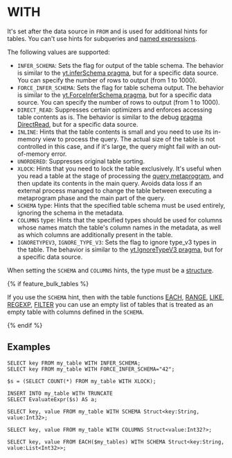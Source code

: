 # WITH

It's set after the data source in `FROM` and is used for additional hints for tables. You can't use hints for subqueries and [named expressions](../expressions.md#named-nodes).

The following values are supported:

* `INFER_SCHEMA`: Sets the flag for output of the table schema. The behavior is similar to the [yt.inferSchema pragma](../pragma.md#inferschema), but for a specific data source. You can specify the number of rows to output (from 1 to 1000).
* `FORCE_INFER_SCHEMA`: Sets the flag for table schema output. The behavior is similar to the [yt.ForceInferSchema pragma](../pragma.md#inferschema), but for a specific data source. You can specify the number of rows to output (from 1 to 1000).
* `DIRECT_READ`: Suppresses certain optimizers and enforces accessing table contents as is. The behavior is similar to the debug [pragma DirectRead](../pragma.md#debug), but for a specific data source.
* `INLINE`: Hints that the table contents is small and you need to use its in-memory view to process the query. The actual size of the table is not controlled in this case, and if it's large, the query might fail with an out-of-memory error.
* `UNORDERED`: Suppresses original table sorting.
* `XLOCK`: Hints that you need to lock the table exclusively. It's useful when you read a table at the stage of processing the [query metaprogram](../action.md), and then update its contents in the main query. Avoids data loss if an external process managed to change the table between executing a metaprogram phase and the main part of the query.
* `SCHEMA` type: Hints that the specified table schema must be used entirely, ignoring the schema in the metadata.
* `COLUMNS` type: Hints that the specified types should be used for columns whose names match the table's column names in the metadata, as well as which columns are additionally present in the table.
* `IGNORETYPEV3`, `IGNORE_TYPE_V3`: Sets the flag to ignore type_v3 types in the table. The behavior is similar to the [yt.IgnoreTypeV3 pragma](../pragma.md#ignoretypev3), but for a specific data source.

When setting the `SCHEMA` and `COLUMNS` hints, the type must be a [structure](../../types/containers.md).

{% if feature_bulk_tables %}

If you use the `SCHEMA` hint, then with the table functions [EACH](concat.md#each), [RANGE](concat.md#range), [LIKE](concat.md#like), [REGEXP](concat.md#regexp), [FILTER](concat.md#filter) you can use an empty list of tables that is treated as an empty table with columns defined in the `SCHEMA`.

{% endif %}

## Examples

```yql
SELECT key FROM my_table WITH INFER_SCHEMA;
SELECT key FROM my_table WITH FORCE_INFER_SCHEMA="42";
```

```yql
$s = (SELECT COUNT(*) FROM my_table WITH XLOCK);

INSERT INTO my_table WITH TRUNCATE
SELECT EvaluateExpr($s) AS a;
```

```yql
SELECT key, value FROM my_table WITH SCHEMA Struct<key:String, value:Int32>;
```

```yql
SELECT key, value FROM my_table WITH COLUMNS Struct<value:Int32?>;
```

```yql
SELECT key, value FROM EACH($my_tables) WITH SCHEMA Struct<key:String, value:List<Int32>>;
```

